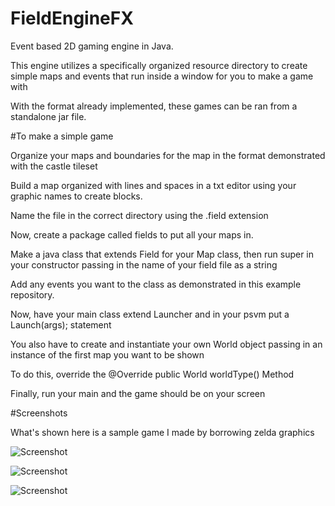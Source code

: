 # FieldEngineFX
Event based 2D gaming engine in Java.

This engine utilizes a specifically organized resource directory to create simple maps and events that run inside a window for you to make a game with

With the format already implemented, these games can be ran from a standalone jar file.

#To make a simple game 

Organize your maps and boundaries for the map in the format demonstrated with the castle tileset

Build a map organized with lines and spaces in a txt editor using your graphic names to create blocks.

Name the file in the correct directory using the .field extension

Now, create a package called fields to put all your maps in.

Make a java class that extends Field for your Map class, then run super in your constructor passing in the name of your field file as a string

Add any events you want to the class as demonstrated in this example repository.

Now, have your main class extend Launcher and in your psvm put a Launch(args); statement

You also have to create and instantiate your own World object passing in an instance of the first map you want to be shown

To do this, override the @Override
    public World worldType()
Method

Finally, run your main and the game should be on your screen

#Screenshots

What's shown here is a sample game I made by borrowing zelda graphics

![Screenshot](http://i.imgur.com/FKLpA1A.png)

![Screenshot](http://i.imgur.com/84aFoKb.png)

![Screenshot](http://i.imgur.com/0OiOrqp.png)


